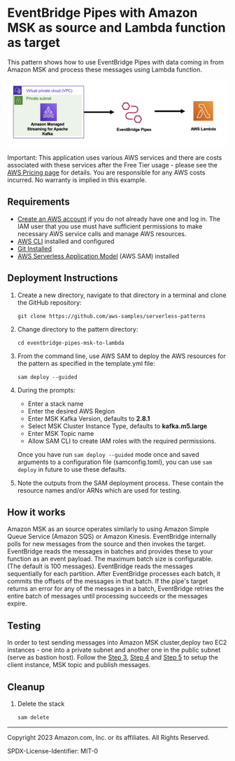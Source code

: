 # EventBridge Pipes with Amazon MSK as source and Lambda function as target

This pattern shows how to use EventBridge Pipes with data coming in from Amazon MSK and process these messages using Lambda function.

![Pipes diagram](./msk-pipes-lambda.png)

Important: This application uses various AWS services and there are costs associated with these services after the Free Tier usage - please see the [AWS Pricing page](https://aws.amazon.com/pricing/) for details. You are responsible for any AWS costs incurred. No warranty is implied in this example.

## Requirements

* [Create an AWS account](https://portal.aws.amazon.com/gp/aws/developer/registration/index.html) if you do not already have one and log in. The IAM user that you use must have sufficient permissions to make necessary AWS service calls and manage AWS resources.
* [AWS CLI](https://docs.aws.amazon.com/cli/latest/userguide/install-cliv2.html) installed and configured
* [Git Installed](https://git-scm.com/book/en/v2/Getting-Started-Installing-Git)
* [AWS Serverless Application Model](https://docs.aws.amazon.com/serverless-application-model/latest/developerguide/serverless-sam-cli-install.html) (AWS SAM) installed

## Deployment Instructions

1. Create a new directory, navigate to that directory in a terminal and clone the GitHub repository:
    ``` 
    git clone https://github.com/aws-samples/serverless-patterns
    ```
1. Change directory to the pattern directory:
    ```
    cd eventbridge-pipes-msk-to-lambda
    ```
1. From the command line, use AWS SAM to deploy the AWS resources for the pattern as specified in the template.yml file:
    ```
    sam deploy --guided
    ```
1. During the prompts:
    * Enter a stack name
    * Enter the desired AWS Region
    * Enter MSK Kafka Version, defaults to **2.8.1**
    * Select MSK Cluster Instance Type, defaults to **kafka.m5.large**
    * Enter MSK Topic name
    * Allow SAM CLI to create IAM roles with the required permissions.

    Once you have run `sam deploy --guided` mode once and saved arguments to a configuration file (samconfig.toml), you can use `sam deploy` in future to use these defaults.

2. Note the outputs from the SAM deployment process. These contain the resource names and/or ARNs which are used for testing.

## How it works

Amazon MSK as an source operates similarly to using Amazon Simple Queue Service (Amazon SQS) or Amazon Kinesis. EventBridge internally polls for new messages from the source and then invokes the target. EventBridge reads the messages in batches and provides these to your function as an event payload. The maximum batch size is configurable. (The default is 100 messages). EventBridge reads the messages sequentially for each partition. After EventBridge processes each batch, it commits the offsets of the messages in that batch. If the pipe's target returns an error for any of the messages in a batch, EventBridge retries the entire batch of messages until processing succeeds or the messages expire.

## Testing

In order to test sending messages into Amazon MSK cluster,deploy two EC2 instances - one into a private subnet and another one in the public subnet (serve as bastion host). Follow the [Step 3](https://docs.aws.amazon.com/msk/latest/developerguide/create-client-machine.html), [Step 4](https://docs.aws.amazon.com/msk/latest/developerguide/create-topic.html) and [Step 5](https://docs.aws.amazon.com/msk/latest/developerguide/produce-consume.html) to setup the client instance, MSK topic and publish messages. 

## Cleanup
 
1. Delete the stack
    ```bash
    sam delete
    ```
----
Copyright 2023 Amazon.com, Inc. or its affiliates. All Rights Reserved.

SPDX-License-Identifier: MIT-0